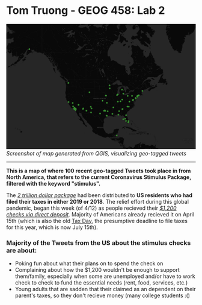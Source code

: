 # Tom Truong - GEOG 458: Lab 2

![Screenshot of Map](/img/Lab2.png)
*Screenshot of map generated from QGIS, visualizing geo-tagged tweets*

---
**This is a map of where 100 recent geo-tagged Tweets took place in from North America, that refers to the current Coronavirus Stimulus Package, filtered with the keyword "stimulus".**

The [*2 trillion dollar package*](https://www.nytimes.com/article/coronavirus-stimulus-package-questions-answers.html) had been distributed to **US residents who had filed their taxes in either 2019 or 2018**. The relief effort during this global pandemic, began this week (of 4/12) as people recieved their [*$1,200 checks via direct deposit*](https://www.cnet.com/personal-finance/coronavirus-stimulus-checks-going-out-for-up-to-1200-now-find-out-if-youre-eligible/). Majority of Americans already recieved it on April 15th (which is also the old [Tax Day](https://www.irs.gov/newsroom/tax-day-now-july-15-treasury-irs-extend-filing-deadline-and-federal-tax-payments-regardless-of-amount-owed), the presumptive deadline to file taxes for this year, which is now July 15th).

### Majority of the Tweets from the US about the stimulus checks are about:
- Poking fun about what their plans on to spend the check on
- Complaining about how the $1,200 wouldn't be enough to support them/family, especially when some are unemployed and/or have to work check to check to fund the essential needs (rent, food, services, etc.)
- Young adults that are sadden that their claimed as an dependent on their parent's taxes, so they don't recieve money (many college students :()
